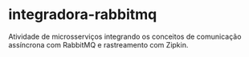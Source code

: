 # integradora-rabbitmq
Atividade de microsserviços integrando os conceitos de comunicação assíncrona com RabbitMQ e rastreamento com Zipkin.
